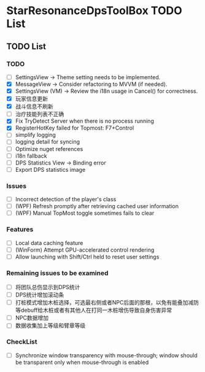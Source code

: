 # StarResonanceDpsToolBox TODO List

## TODO List

### TODO

- [ ] SettingsView -> Theme setting needs to be implemented.
 - [x] MessageView -> Consider refactoring to MVVM (if needed).
 - [x] SettingsView (VM) -> Review the i18n usage in Cancel() for correctness.
 - [x] 玩家信息更新
 - [x] 战斗信息不刷新
 - [ ] 治疗技能列表不正确
 - [x] Fix TryDetect Server when there is no process running
 - [x] RegisterHotKey failed for Topmost: F7+Control
 - [ ] simplify logging
 - [ ] logging detail for syncing
 - [ ] Optimize nuget references
 - [ ] i18n fallback
 - [ ] DPS Statistics View -> Binding error
 - [ ] Export DPS statistics image

### Issues

- [ ] Incorrect detection of the player's class
- [ ] (WPF) Refresh promptly after retrieving cached user information
- [ ] (WPF) Manual TopMost toggle sometimes fails to clear

### Features

- [ ] Local data caching feature
- [ ] (WinForm) Attempt GPU-accelerated control rendering
- [ ] Allow launching with Shift/Ctrl held to reset user settings

### Remaining issues to be examined

- [ ] 将团队总伤显示到DPS统计
- [ ] DPS统计增加滚动条
- [ ] 打桩模式增加木桩选择，可选最右侧或者NPC后面的那根，以免有能叠加减防等debuff给木桩或者有其他人在打同一木桩增伤导致自身伤害异常
- [ ] NPC数据增加
- [ ] 数据收集加上等级和臂章等级

### CheckList

- [ ] Synchronize window transparency with mouse-through; window should be transparent only when mouse-through is enabled
